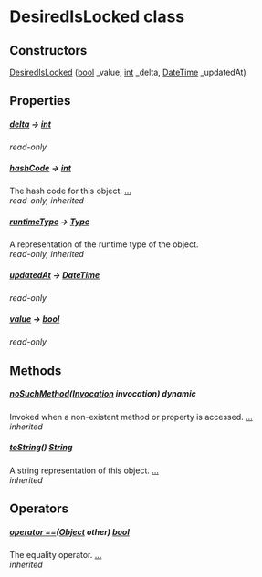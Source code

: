 


# DesiredIsLocked class












## Constructors

[DesiredIsLocked](../package-yonomi_sdk_dart_traits_trait/DesiredIsLocked/DesiredIsLocked.md) ([bool](https://api.dart.dev/stable/2.12.3/dart-core/bool-class.html) _value, [int](https://api.dart.dev/stable/2.12.3/dart-core/int-class.html) _delta, [DateTime](https://api.dart.dev/stable/2.12.3/dart-core/DateTime-class.html) _updatedAt)

    


## Properties

##### [delta](../package-yonomi_sdk_dart_traits_trait/DesiredIsLocked/delta.md) &#8594; [int](https://api.dart.dev/stable/2.12.3/dart-core/int-class.html)



   
_read-only_



##### [hashCode](https://api.dart.dev/stable/2.12.3/dart-core/Object/hashCode.html) &#8594; [int](https://api.dart.dev/stable/2.12.3/dart-core/int-class.html)



The hash code for this object. [...](https://api.dart.dev/stable/2.12.3/dart-core/Object/hashCode.html)  
_read-only, inherited_



##### [runtimeType](https://api.dart.dev/stable/2.12.3/dart-core/Object/runtimeType.html) &#8594; [Type](https://api.dart.dev/stable/2.12.3/dart-core/Type-class.html)



A representation of the runtime type of the object.   
_read-only, inherited_



##### [updatedAt](../package-yonomi_sdk_dart_traits_trait/DesiredIsLocked/updatedAt.md) &#8594; [DateTime](https://api.dart.dev/stable/2.12.3/dart-core/DateTime-class.html)



   
_read-only_



##### [value](../package-yonomi_sdk_dart_traits_trait/DesiredIsLocked/value.md) &#8594; [bool](https://api.dart.dev/stable/2.12.3/dart-core/bool-class.html)



   
_read-only_




## Methods

##### [noSuchMethod](https://api.dart.dev/stable/2.12.3/dart-core/Object/noSuchMethod.html)([Invocation](https://api.dart.dev/stable/2.12.3/dart-core/Invocation-class.html) invocation) dynamic



Invoked when a non-existent method or property is accessed. [...](https://api.dart.dev/stable/2.12.3/dart-core/Object/noSuchMethod.html)  
_inherited_



##### [toString](https://api.dart.dev/stable/2.12.3/dart-core/Object/toString.html)() [String](https://api.dart.dev/stable/2.12.3/dart-core/String-class.html)



A string representation of this object. [...](https://api.dart.dev/stable/2.12.3/dart-core/Object/toString.html)  
_inherited_




## Operators

##### [operator ==](https://api.dart.dev/stable/2.12.3/dart-core/Object/operator_equals.html)([Object](https://api.dart.dev/stable/2.12.3/dart-core/Object-class.html) other) [bool](https://api.dart.dev/stable/2.12.3/dart-core/bool-class.html)



The equality operator. [...](https://api.dart.dev/stable/2.12.3/dart-core/Object/operator_equals.html)  
_inherited_











